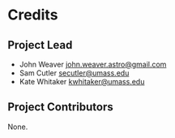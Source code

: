 Credits
=======

Project Lead
----------------

* John Weaver <john.weaver.astro@gmail.com>
* Sam Cutler <secutler@umass.edu>
* Kate Whitaker <kwhitaker@umass.edu>

Project Contributors
------------

None.
